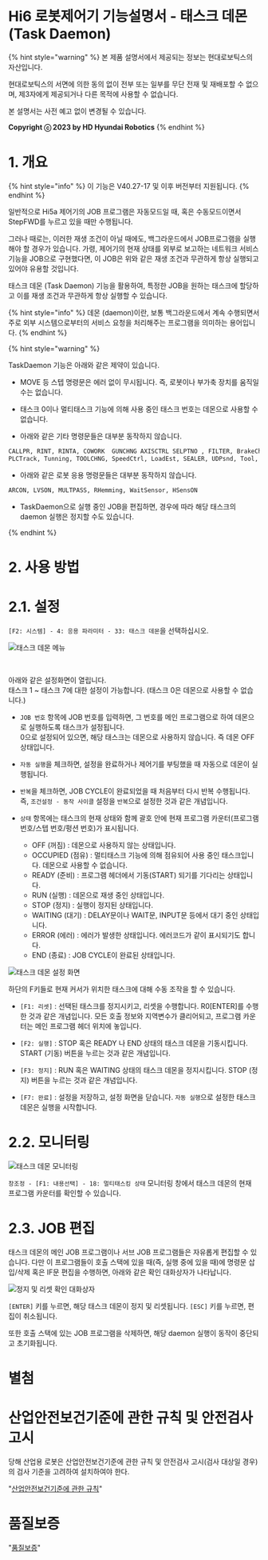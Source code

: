 ﻿# Hi6 로봇제어기 기능설명서 - 태스크 데몬 (Task Daemon)

{% hint style="warning" %}
본 제품 설명서에서 제공되는 정보는 현대로보틱스의 자산입니다.

현대로보틱스의 서면에 의한 동의 없이 전부 또는 일부를 무단 전재 및 재배포할 수 없으며, 제3자에게 제공되거나 다른 목적에 사용할 수 없습니다.



본 설명서는 사전 예고 없이 변경될 수 있습니다.



**Copyright ⓒ 2023 by HD Hyundai Robotics**
{% endhint %}
# 1. 개요

{% hint style="info" %}
이 기능은 V40.27-17 및 이후 버전부터 지원됩니다.
{% endhint %}

일반적으로 Hi5a 제어기의 JOB 프로그램은 자동모드일 때, 혹은 수동모드이면서 StepFWD를 누르고 있을 때만 수행됩니다.

그러나 때로는, 이러한 재생 조건이 아닐 때에도, 백그라운드에서 JOB프로그램을 실행해야 할 경우가 있습니다. 
가령, 제어기의 현재 상태를 외부로 보고하는 네트워크 서비스 기능을 JOB으로 구현했다면, 이 JOB은 위와 같은 재생 조건과 무관하게 항상 실행되고 있어야 유용할 것입니다.

태스크 데몬 (Task Daemon) 기능을 활용하여, 특정한 JOB을 원하는 태스크에 할당하고 이를 재생 조건과 무관하게 항상 실행할 수 있습니다.

{% hint style="info" %}
데몬 (daemon)이란, 보통 백그라운드에서 계속 수행되면서 주로 외부 시스템으로부터의 서비스 요청을 처리해주는 프로그램을 의미하는 용어입니다.
{% endhint %}

{% hint style="warning" %}

TaskDaemon 기능은 아래와 같은 제약이 있습니다.

- MOVE 등 스텝 명령문은 에러 없이 무시됩니다. 즉, 로봇이나 부가축 장치를 움직일 수는 없습니다.

- 태스크 0이나 멀티태스크 기능에 의해 사용 중인 태스크 번호는 데몬으로 사용할 수 없습니다.

- 아래와 같은 기타 명령문들은 대부분 동작하지 않습니다.

```python
CALLPR, RINT, RINTA, COWORK  GUNCHNG AXISCTRL SELPTNO , FILTER, BrakeCheck, BrakeTest, GasPTest, ServoFree, SoftXYZ, OnLTrack, ForceCtrl, SoftJoint, 
PLCTrack, Tunning, TOOLCHNG, SpeedCtrl, LoadEst, SEALER, UDPsnd, Tool, 등...
```

- 아래와 같은 로봇 응용 명령문들은 대부분 동작하지 않습니다.

```python
ARCON, LVSON, MULTPASS, RHemming, WaitSensor, HSensON
```

- TaskDaemon으로 실행 중인 JOB을 편집하면, 경우에 따라 해당 태스크의 daemon 실행은 정지할 수도 있습니다.

{% endhint %}
# 2. 사용 방법

# 2.1. 설정

`[F2: 시스템] - 4: 응용 파라미터 - 33: 태스크 데몬`을 선택하십시오.

![태스크 데몬 메뉴](../_assets/menu.png)

<br>

아래와 같은 설정화면이 열립니다.  
태스크 1 ~ 태스크 7에 대한 설정이 가능합니다. (태스크 0은 데몬으로 사용할 수 없습니다.)

- `JOB 번호` 항목에 JOB 번호를 입력하면, 그 번호를 메인 프로그램으로 하여 데몬으로 실행하도록 태스크가 설정됩니다.  
0으로 설정되어 있으면, 해당 태스크는 데몬으로 사용하지 않습니다. 즉 데몬 OFF 상태입니다.

- `자동 실행`을 체크하면, 설정을 완료하거나 제어기를 부팅했을 때 자동으로 데몬이 실행됩니다.
- `반복`을 체크하면, JOB CYCLE이 완료되었을 때 처음부터 다시 반복 수행됩니다. 즉, `조건설정 - 동작 사이클` 설정을 `반복`으로 설정한 것과 같은 개념입니다.

- `상태` 항목에는 태스크의 현재 상태와 함께 괄호 안에 현재 프로그램 카운터(프로그램 번호/스텝 번호/펑션 번호)가 표시됩니다.

  - OFF (꺼짐) : 데몬으로 사용하지 않는 상태입니다.
  - OCCUPIED (점유) : 멀티태스크 기능에 의해 점유되어 사용 중인 태스크입니다. 데몬으로 사용할 수 없습니다.
  - READY (준비) : 프로그램 헤더에서 기동(START) 되기를 기다리는 상태입니다.
  - RUN (실행) : 데몬으로 재생 중인 상태입니다.
  - STOP (정지) : 실행이 정지된 상태입니다.
  - WAITING (대기) : DELAY문이나 WAIT문, INPUT문 등에서 대기 중인 상태입니다.
  - ERROR (에러) : 에러가 발생한 상태입니다. 에러코드가 같이 표시되기도 합니다.
  - END (종료) : JOB CYCLE이 완료된 상태입니다.

![태스크 데몬 설정 화면](../_assets/setting.png)

하단의 F키들로 현재 커서가 위치한 태스크에 대해 수동 조작을 할 수 있습니다.

- `[F1: 리셋]` : 선택된 태스크를 정지시키고, 리셋을 수행합니다. R0[ENTER]를 수행한 것과 같은 개념입니다. 모든 호출 정보와 지역변수가 클리어되고, 프로그램 카운터는 메인 프로그램 헤더 위치에 놓입니다.
- `[F2: 실행]` : STOP 혹은 READY 나 END 상태의 태스크 데몬을 기동시킵니다. START (기동) 버튼을 누르는 것과 같은 개념입니다.
- `[F3: 정지]` : RUN 혹은 WAITING 상태의 태스크 데몬을 정지시킵니다. STOP (정지) 버튼을 누르는 것과 같은 개념입니다.

- `[F7: 완료]` : 설정을 저장하고, 설정 화면을 닫습니다. `자동 실행`으로 설정한 태스크 데몬은 실행을 시작합니다.
# 2.2. 모니터링

![태스크 데몬 모니터링](../_assets/monitoring.png)

`창조정 - [F1: 내용선택] - 18: 멀티태스킹 상태` 모니터링 창에서 태스크 데몬의 현재 프로그램 카운터를 확인할 수 있습니다.
# 2.3. JOB 편집

태스크 데몬의 메인 JOB 프로그램이나 서브 JOB 프로그램들은 자유롭게 편집할 수 있습니다. 다만 이 프로그램들이 호출 스택에 있을 때(즉, 실행 중에 있을 때)에 명령문 삽입/삭제 혹은 IF문 편집을 수행하면, 아래와 같은 확인 대화상자가 나타납니다.

![정지 및 리셋 확인 대화상자](../_assets/stop_reset_dialog.png)

`[ENTER]` 키를 누르면, 해당 태스크 데몬이 정지 및 리셋됩니다. `[ESC]` 키를 누르면, 편집이 취소됩니다.

또한 호출 스택에 있는 JOB 프로그램을 삭제하면, 해당 daemon 실행이 동작이 중단되고 초기화됩니다.
# 별첨

  


# 산업안전보건기준에 관한 규칙 및 안전검사 고시

당해 산업용 로봇은 산업안전보건기준에 관한 규칙 및 안전검사 고시(검사 대상일 경우)의 검사 기준을 고려하여 설치하여야 한다.

"[산업안전보건기준에 관한 규칙](https://hrbook-hrc.web.app/#/view/rules-on-occupational-safety-and-health-standards/korean/README)"
# 품질보증

"[품질보증](https://hrbook-hrc.web.app/#/view/quality-assurance/korean/README)"
